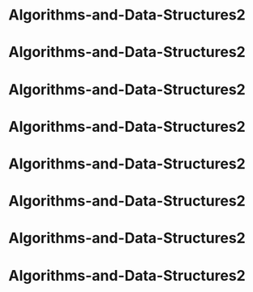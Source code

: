 # Algorithms-and-Data-Structures2
# Algorithms-and-Data-Structures2
# Algorithms-and-Data-Structures2
# Algorithms-and-Data-Structures2
# Algorithms-and-Data-Structures2
# Algorithms-and-Data-Structures2
# Algorithms-and-Data-Structures2
# Algorithms-and-Data-Structures2
